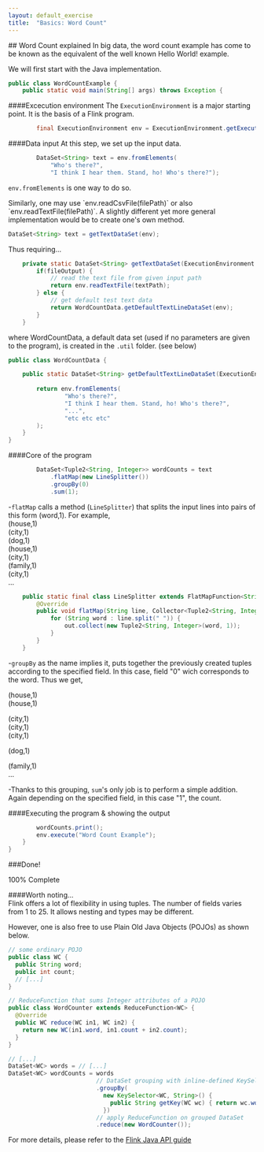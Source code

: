 ```yaml
---
layout: default_exercise
title:  "Basics: Word Count"
---
```


<section id="overview">
## Word Count explained
In big data, the word count example has come to be known as the equivalent of the well known Hello World! example.

We will first start with the Java implementation.

<section id="task1">
	
```java
public class WordCountExample {
    public static void main(String[] args) throws Exception {
```   

####Excecution environment
The `ExecutionEnvironment` is a major starting point. It is the basis of a Flink program.

```java
        final ExecutionEnvironment env = ExecutionEnvironment.getExecutionEnvironment();
```   

####Data input
At this step, we set up the input data.
 
```java
        DataSet<String> text = env.fromElements(
            "Who's there?",
            "I think I hear them. Stand, ho! Who's there?");
```

`env.fromElements` is one way to do so. 

<subsection>
Similarly, one may use `env.readCsvFile(filePath)` or also `env.readTextFile(filePath)`.
A slightly different yet more general implementation would be to create one's own method.

```java
DataSet<String> text = getTextDataSet(env);
```

Thus requiring...

```java
	private static DataSet<String> getTextDataSet(ExecutionEnvironment env) {
		if(fileOutput) {
			// read the text file from given input path
			return env.readTextFile(textPath);
		} else {
			// get default test text data
			return WordCountData.getDefaultTextLineDataSet(env);
		}
	}
```
where WordCountData, a default data set (used if no parameters are given to the program), is created in the `.util` folder. (see below)

```java
public class WordCountData {

	public static DataSet<String> getDefaultTextLineDataSet(ExecutionEnvironment env) {
		
		return env.fromElements(
	            "Who's there?",
	            "I think I hear them. Stand, ho! Who's there?",
				"...",
				"etc etc etc"
		);
	}
}
```
</subsection>   

####Core of the program

```java
        DataSet<Tuple2<String, Integer>> wordCounts = text
            .flatMap(new LineSplitter())
            .groupBy(0)
            .sum(1);
```
-`flatMap` calls a method (`LineSplitter`) that splits the input lines into pairs of this form (word,1).
For example,   
(house,1)   
(city,1)   
(dog,1)   
(house,1)   
(city,1)     
(family,1)   
(city,1)   
...

```java
    public static final class LineSplitter extends FlatMapFunction<String, Tuple2<String, Integer>> {
        @Override
        public void flatMap(String line, Collector<Tuple2<String, Integer>> out) {
            for (String word : line.split(" ")) {
                out.collect(new Tuple2<String, Integer>(word, 1));
            }
        }
    }
```

-`groupBy` as the name implies it, puts together the previously created tuples according to the specified field.
In this case, field "0" wich corresponds to the word. Thus we get,  

(house,1)   
(house,1) 
 
(city,1)  
(city,1)   
(city,1)   

(dog,1)   
   
(family,1)   
...  

-Thanks to this grouping, `sum`'s only job is to perform a simple addition. Again depending on the specified field, in this case "1", the count.    

####Executing the program & showing the output

```java
        wordCounts.print();
        env.execute("Word Count Example");
    }
}
```
</section>

###Done!
<div class="progress">
  <div class="progress-bar progress-bar-success" role="progressbar" aria-valuenow="60" aria-valuemin="0" aria-valuemax="100" style="width: 100%;">
    <span class="sr-only">100% Complete</span>
  </div>
</div>   


####Worth noting...   
Flink offers a lot of flexibility in using tuples. 
The number of fields varies from 1 to 25. It allows nesting and types may be different.   

However, one is also free to use Plain Old Java Objects (POJOs) as shown below.   

```java
// some ordinary POJO
public class WC {
  public String word;
  public int count;
  // [...]
}

// ReduceFunction that sums Integer attributes of a POJO
public class WordCounter extends ReduceFunction<WC> {
  @Override
  public WC reduce(WC in1, WC in2) {
    return new WC(in1.word, in1.count + in2.count);
  }
}

// [...]
DataSet<WC> words = // [...]
DataSet<WC> wordCounts = words
                         // DataSet grouping with inline-defined KeySelector function
                         .groupBy(
                           new KeySelector<WC, String>() {
                             public String getKey(WC wc) { return wc.word; }
                           })
                         // apply ReduceFunction on grouped DataSet
                         .reduce(new WordCounter());
```   

For more details, please refer to the [Flink Java API guide](http://flink.incubator.apache.org/docs/0.6-SNAPSHOT/java_api_guide.html "Flink Java API guide")